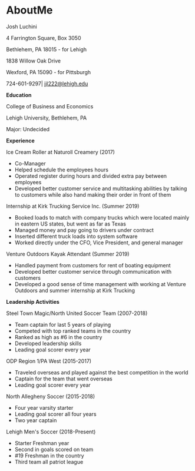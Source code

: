 # AboutMe
Josh Luchini

4 Farrington Square, Box 3050

Bethlehem, PA 18015  - for Lehigh

1838 Willow Oak Drive

Wexford, PA 15090 -  for Pittsburgh

724-601-9297| [jjl222@lehigh.edu](mailto:jjl222@lehigh.edu)

**Education**

College of Business and Economics

Lehigh University, Bethlehem, PA

Major: Undecided

**Experience**

Ice Cream Roller at Naturoll Creamery (2017)

- Co-Manager
- Helped schedule the employees hours
- Operated register during hours and divided extra pay between employees
- Developed better customer service and multitasking abilities by talking to customers while also hand making their order in front of them

Internship at Kirk Trucking Service Inc. (Summer 2019)

- Booked loads to match with company trucks which were located mainly in eastern US states, but went as far as Texas
- Managed money and pay going to drivers under contract
- Inserted different truck loads into system software
- Worked directly under the  CFO, Vice President, and general manager

Venture Outdoors Kayak Attendant (Summer 2019)

- Handled payment from customers for rent of boating equipment
- Developed better customer service through communication with customers
- Developed a good sense of time management with working at Venture Outdoors and summer internship at Kirk Trucking

**Leadership Activities**

Steel Town Magic/North United Soccer Team (2007-2018)

- Team captain for last 5 years of playing
- Competed with top ranked teams in the country
- Ranked as high as #6 in the country
- Developed leadership skills
- Leading goal scorer every year

ODP Region 1/PA West (2015-2017)

- Traveled overseas and played against the best competition in the world
- Captain for the team that went overseas
- Leading goal scorer every year

North Allegheny Soccer (2015-2018)

- Four year varsity starter
- Leading goal scorer all four years
- Two year captain

Lehigh Men&#39;s Soccer (2018-Present)

- Starter Freshman year
- Second in goals scored on team
- #19 Freshman in the country
- Third team all patriot league